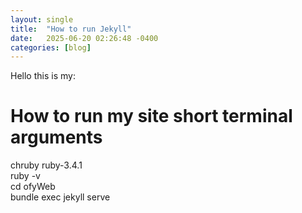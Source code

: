 ```yaml
---
layout: single
title:  "How to run Jekyll"
date:   2025-06-20 02:26:48 -0400
categories: [blog]
---
```

Hello this is my:
# How to run my site short terminal arguments
chruby ruby-3.4.1  
ruby -v  
cd ofyWeb  
bundle exec jekyll serve  

